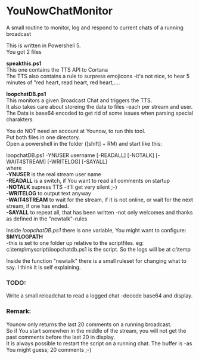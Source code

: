 # YouNowChatMonitor
A small routine to monitor, log and respond to current chats of a running broadcast

This is written in Powershell 5.  
You got 2 files  

**speakthis.ps1**  
This one contains the TTS API to Cortana  
The TTS also contains a rule to surpress emojicons -it's not nice, to hear 5 minutes of "red heart, read heart, red heart,....  

**loopchatDB.ps1**  
This monitors a given Broadcast Chat and triggers the TTS.  
It also takes care about storeing the data to files -each per stream and user.  
The Data is base64 encoded to get rid of some issues when parsing special charakters.  

You do NOT need an account at Younow, to run this tool.  
Put both files in one directory.  
Open a powershell in the folder ([shift] + RM) and start like this:  

loopchatDB.ps1 -YNUSER username [-READALL] [-NOTALK] [-WAIT4STREAM] [-WRITELOG] [-SAYALL]  
where  
**-YNUSER** is the real stream user name  
**-READALL** is a switch, if You want to read all comments on startup  
**-NOTALK** supress TTS -it'll get very silent ;-)  
**-WRITELOG** to output text anyway  
**-WAIT4STREAM** to wait for the stream, if it is not online, or wait for the next stream, if one has ended.  
**-SAYALL** to repeat all, that has been written -not only welcomes and thanks as defined in the "newtalk"-rules

Inside *loopchatDB.ps1* there is one variable, You might want to configure:  
**$MYLOGPATH**  
-this is set to one folder up relative to the scriptfiles. eg: c:\temp\myscript\loopchatdb.ps1 is the script. So the logs will be at c:\temp  

Inside the function "newtalk" there is a small ruleset for changing what to say. I think it is self explaining.  

### TODO:
Write a small reloadchat to read a logged chat -decode base64 and display.  

### Remark:
Younow only returns the last 20 comments on a running broadcast.  
So if You start somewhen in the middle of the stream, you will not get the past comments before the last 20 in display.  
It is always possible to restart the script on a running chat. The buffer is -as You might guess; 20 comments ;-)  


